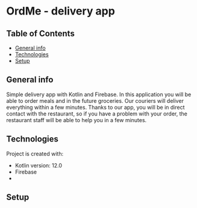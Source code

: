 # OrdMe - delivery app 

## Table of Contents
* [General info](#general-info)
* [Technologies](#technologies)
* [Setup](#setup)

## General info
Simple delivery app with Kotlin and Firebase. In this application you will be able to order meals and in the future groceries. Our couriers will deliver everything within a few minutes. Thanks to our app, you will be in direct contact with the restaurant, so if you have a problem with your order, the restaurant staff will be able to help you in a few minutes.

## Technologies
Project is created with:
* Kotlin version: 12.0
* Firebase
* 
## Setup
